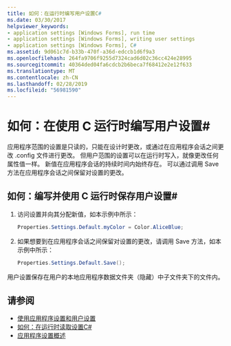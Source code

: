 ```yaml
---
title: 如何：在运行时编写用户设置C#
ms.date: 03/30/2017
helpviewer_keywords:
- application settings [Windows Forms], run time
- application settings [Windows Forms], writing user settings
- application settings [Windows Forms], C#
ms.assetid: 9d061c7d-b33b-470f-a36d-edccb1d6f9a3
ms.openlocfilehash: 264fa9706f9255d7324cad6d02c36cc424e28995
ms.sourcegitcommit: 40364ded04fa6cdcb2b6beca7f68412e2e12f633
ms.translationtype: MT
ms.contentlocale: zh-CN
ms.lasthandoff: 02/28/2019
ms.locfileid: "56981590"
---
```

# <a name="how-to-write-user-settings-at-run-time-with-c"></a>如何：在使用 C 运行时编写用户设置\#

应用程序范围的设置是只读的，只能在设计时更改，或通过在应用程序会话之间更改 .config 文件进行更改。 但用户范围的设置可以在运行时写入，就像更改任何属性值一样。 新值在应用程序会话的持续时间内始终存在。 可以通过调用 Save 方法在应用程序会话之间保留对设置的更改。  
  
## <a name="how-to-write-and-persist-user-settings-at-run-time-with-c"></a>如何：编写并使用 C 运行时保存用户设置\#
  
1. 访问设置并向其分配新值，如本示例中所示：  
  
   ```csharp
   Properties.Settings.Default.myColor = Color.AliceBlue;  
   ```  
  
2. 如果想要到在应用程序会话之间保留对设置的更改，请调用 Save 方法，如本示例中所示：  
  
    ```csharp
    Properties.Settings.Default.Save();  
    ```  
  
用户设置保存在用户的本地应用程序数据文件夹（隐藏）中子文件夹下的文件内。  
  
## <a name="see-also"></a>请参阅

- [使用应用程序设置和用户设置](using-application-settings-and-user-settings.md)
- [如何：在运行时读取设置C#](how-to-read-settings-at-run-time-with-csharp.md)
- [应用程序设置概述](application-settings-overview.md)

